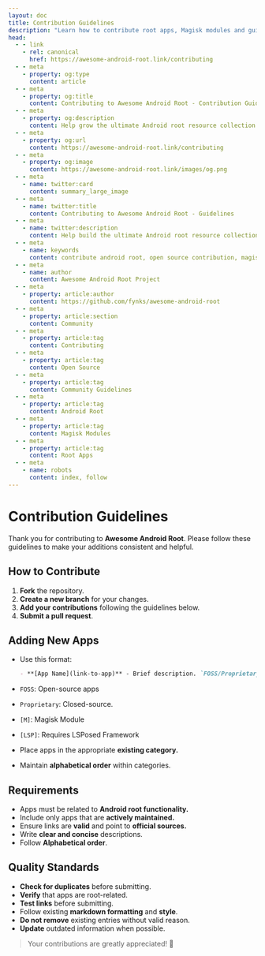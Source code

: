 ```yaml
---
layout: doc
title: Contribution Guidelines
description: "Learn how to contribute root apps, Magisk modules and guides to the Awesome Android Root collection."
head:
  - - link
    - rel: canonical
      href: https://awesome-android-root.link/contributing
  - - meta
    - property: og:type
      content: article
  - - meta
    - property: og:title
      content: Contributing to Awesome Android Root - Contribution Guidelines
  - - meta
    - property: og:description
      content: Help grow the ultimate Android root resource collection. Learn how to contribute apps, Magisk modules, rooting guides, and more with our comprehensive guidelines.
  - - meta
    - property: og:url
      content: https://awesome-android-root.link/contributing
  - - meta
    - property: og:image
      content: https://awesome-android-root.link/images/og.png
  - - meta
    - name: twitter:card
      content: summary_large_image
  - - meta
    - name: twitter:title
      content: Contributing to Awesome Android Root - Guidelines
  - - meta
    - name: twitter:description
      content: Help build the ultimate Android root resource collection. Learn contribution guidelines and standards.
  - - meta
    - name: keywords
      content: contribute android root, open source contribution, magisk modules submission, android root apps contribution, awesome android root github, root community contribution, xda developers contribution, android modding community
  - - meta
    - name: author
      content: Awesome Android Root Project
  - - meta
    - property: article:author
      content: https://github.com/fynks/awesome-android-root
  - - meta
    - property: article:section
      content: Community
  - - meta
    - property: article:tag
      content: Contributing
  - - meta
    - property: article:tag
      content: Open Source
  - - meta
    - property: article:tag
      content: Community Guidelines
  - - meta
    - property: article:tag
      content: Android Root
  - - meta
    - property: article:tag
      content: Magisk Modules
  - - meta
    - property: article:tag
      content: Root Apps
  - - meta
    - name: robots
      content: index, follow
---
```

# Contribution Guidelines

Thank you for contributing to **Awesome Android Root**. Please follow these guidelines to make your additions consistent and helpful.

## How to Contribute

1. **Fork** the repository.
2. **Create a new branch** for your changes.
3. **Add your contributions** following the guidelines below.
4. **Submit a pull request**.

## Adding New Apps
- Use this format:

  ```markdown
  - **[App Name](link-to-app)** - Brief description. `FOSS/Proprietary` `[M]` `[LSP]`

- `FOSS`: Open-source apps 
- `Proprietary`: Closed-source.
- `[M]`: Magisk Module
- `[LSP]`: Requires LSPosed Framework

- Place apps in the appropriate **existing category.**
- Maintain **alphabetical order** within categories.


## Requirements
- Apps must be related to **Android root functionality.**
- Include only apps that are **actively maintained.**
- Ensure links are **valid** and point to **official sources.**
- Write **clear and concise** descriptions.
- Follow **Alphabetical order**.

## Quality Standards
- **Check for duplicates** before submitting.
- **Verify** that apps are root-related.
- **Test links** before submitting.
- Follow existing **markdown formatting** and **style**.
- **Do not remove** existing entries without valid reason.
- **Update** outdated information when possible.

> Your contributions are greatly appreciated! 🚀